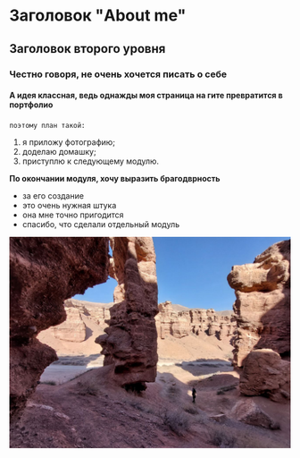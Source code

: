 # Заголовок "About me"
## Заголовок второго уровня
### Честно говоря, не очень хочется писать о себе
#### А идея классная, ведь однажды моя страница на гите превратится в портфолио
`поэтому план такой:`

1. я приложу фотографию;
2. доделаю домашку;
3. приступлю к следующему модулю.

**По окончании модуля, хочу выразить брагодврность**
- за его создание
- это очень нужная штука
- она мне точно пригодится
- спасибо, что сделали отдельный модуль

![Похоже на Гран Каньон, но это](/images/Чарынский%20каньон%20в%20Казахстане.jpg/ "а вот и обещанная фотография")